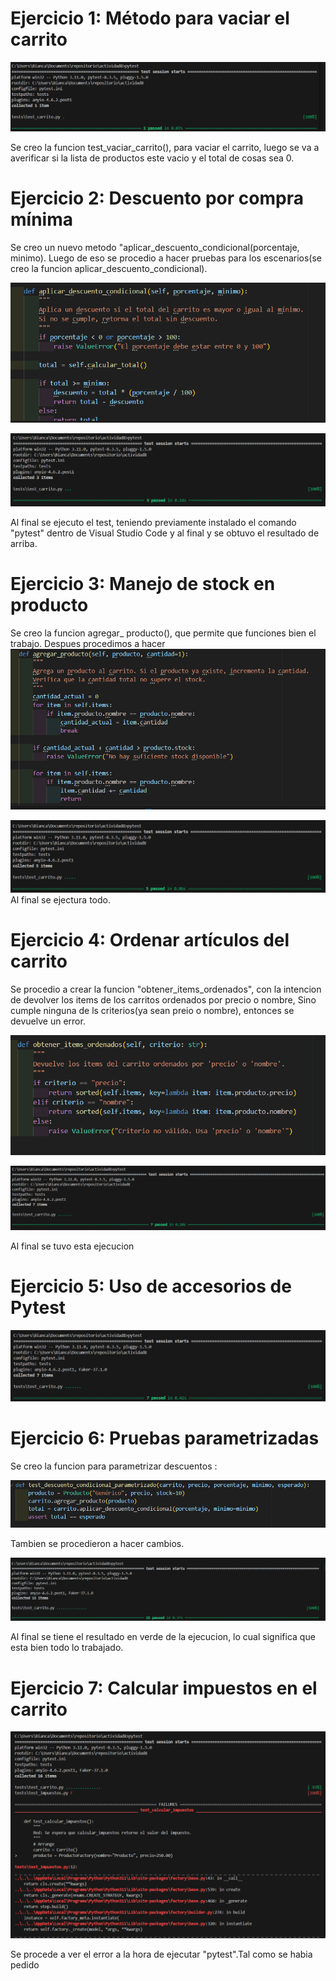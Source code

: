 # Ejercicio 1: Método para vaciar el carrito

![ee](https://github.com/BiancaMT957/Desarrollo-de-Software/blob/main/Archivo8/img/codi1.png)

Se creo la funcion test_vaciar_carrito(), para vaciar el carrito, luego se va a averificar si la lista de productos este vacio y el total de cosas sea 0.
# Ejercicio 2: Descuento por compra mínima


Se creo un nuevo metodo "aplicar_descuento_condicional(porcentaje, minimo).
Luego de eso se procedio a hacer pruebas para los escenarios(se creo la funcion aplicar_descuento_condicional).

![ee](https://github.com/BiancaMT957/Desarrollo-de-Software/blob/main/Archivo8/img/1.md.png)


![ee](https://github.com/BiancaMT957/Desarrollo-de-Software/blob/main/Archivo8/img/2.png)

Al final se ejecuto el test, teniendo previamente instalado el comando "pytest" dentro de Visual Studio Code y al final y se obtuvo el resultado de arriba.
# Ejercicio 3: Manejo de stock en producto

Se creo la funcion agregar_ producto(), que permite que funciones bien el trabajo. Despues procedimos  a hacer 
![ee](https://github.com/BiancaMT957/Desarrollo-de-Software/blob/main/Archivo8/img/2m.png)


![ee](https://github.com/BiancaMT957/Desarrollo-de-Software/blob/main/Archivo8/img/3.png)
Al final se ejectura todo.



# Ejercicio 4: Ordenar artículos del carrito

Se procedio a crear la funcion "obtener_items_ordenados", con la intencion de devolver los items de los carritos ordenados por precio o nombre,
Sino cumple ninguna de ls criterios(ya sean preio o nombre),  entonces se devuelve un error.

![ee](https://github.com/BiancaMT957/Desarrollo-de-Software/blob/main/Archivo8/img/3m.png)



![ee](https://github.com/BiancaMT957/Desarrollo-de-Software/blob/main/Archivo8/img/4.png)

Al final se tuvo esta ejecucion

# Ejercicio 5: Uso de accesorios de Pytest




![ee](https://github.com/BiancaMT957/Desarrollo-de-Software/blob/main/Archivo8/img/5.png)


# Ejercicio 6: Pruebas parametrizadas


Se creo la funcion para parametrizar descuentos : 

![ee](https://github.com/BiancaMT957/Desarrollo-de-Software/blob/main/Archivo8/img/6md.png)

Tambien se procedieron a hacer cambios.

![ee](https://github.com/BiancaMT957/Desarrollo-de-Software/blob/main/Archivo8/img/6.png)

Al final se tiene el resultado en verde de la ejecucion, lo cual significa que esta bien todo lo trabajado.

# Ejercicio 7: Calcular impuestos en el carrito

![ee](https://github.com/BiancaMT957/Desarrollo-de-Software/blob/main/Archivo8/img/7a.png)

Se procede a ver el error a la hora de ejecutar "pytest".Tal como se habia pedido

